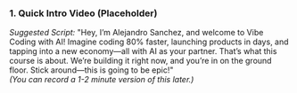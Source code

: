 ### 1. Quick Intro Video (Placeholder)

*Suggested Script:* "Hey, I’m Alejandro Sanchez, and welcome to Vibe Coding with AI! Imagine coding 80% faster, launching products in days, and tapping into a new economy—all with AI as your partner. That’s what this course is about. We’re building it right now, and you’re in on the ground floor. Stick around—this is going to be epic!"  
*(You can record a 1-2 minute version of this later.)*
